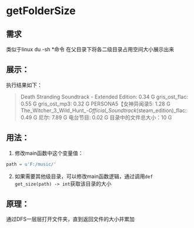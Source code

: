 # getFolderSize

##  需求
类似于linux du -sh *命令
在父目录下将各二级目录占用空间大小展示出来

## 展示：
执行结果如下：

>
> Death Stranding Soundtrack - Extended Edition: 0.34 G
> gris_ost_flac: 0.55 G
> gris_ost_mp3: 0.32 G
> PERSONA5【女神异闻录5: 1.28 G
> The_Witcher_3_Wild_Hunt_-_Official_Soundtrack_(steam_edition)_flac: 0.49 G
> 尼尔: 7.89 G
> 电台节目: 0.02 G
> 目录中的文件总大小：10 G


## 用法：

1. 修改main函数中这个变量值：
```python
path = u'F:/music/' 
```
2. 如果需要其他级目录，可以修改main函数逻辑，通过调用`def get_size(path) -> int`获取该目录的大小


## 原理：

通过DFS一层层打开文件夹，直到返回文件的大小并累加

